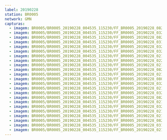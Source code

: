 ```yaml
---
label: 20190228
station: BR0005
network: GMN
capturas:
  - imagem: BR0005/BR0005_20190228_004535_115230/FF_BR0005_20190228_082717_406_0688128.fits_maxpixel.jpg
  - imagem: BR0005/BR0005_20190228_004535_115230/FF_BR0005_20190228_032542_986_0238080.fits_maxpixel.jpg
  - imagem: BR0005/BR0005_20190228_004535_115230/FF_BR0005_20190228_082701_186_0687872.fits_maxpixel.jpg
  - imagem: BR0005/BR0005_20190228_004535_115230/FF_BR0005_20190228_031822_216_0227072.fits_maxpixel.jpg
  - imagem: BR0005/BR0005_20190228_004535_115230/FF_BR0005_20190228_032940_409_0243968.fits_maxpixel.jpg
  - imagem: BR0005/BR0005_20190228_004535_115230/FF_BR0005_20190228_032441_533_0236544.fits_maxpixel.jpg
  - imagem: BR0005/BR0005_20190228_004535_115230/FF_BR0005_20190228_021803_387_0137216.fits_maxpixel.jpg
  - imagem: BR0005/BR0005_20190228_004535_115230/FF_BR0005_20190228_022346_849_0145664.fits_maxpixel.jpg
  - imagem: BR0005/BR0005_20190228_004535_115230/FF_BR0005_20190228_021627_620_0135424.fits_maxpixel.jpg
  - imagem: BR0005/BR0005_20190228_004535_115230/FF_BR0005_20190228_082651_109_0687616.fits_maxpixel.jpg
  - imagem: BR0005/BR0005_20190228_004535_115230/FF_BR0005_20190228_021712_162_0135936.fits_maxpixel.jpg
  - imagem: BR0005/BR0005_20190228_004535_115230/FF_BR0005_20190228_080059_199_0648960.fits_maxpixel.jpg
  - imagem: BR0005/BR0005_20190228_004535_115230/FF_BR0005_20190228_032909_669_0243200.fits_maxpixel.jpg
  - imagem: BR0005/BR0005_20190228_004535_115230/FF_BR0005_20190228_021637_860_0135680.fits_maxpixel.jpg
  - imagem: BR0005/BR0005_20190228_004535_115230/FF_BR0005_20190228_032248_743_0233728.fits_maxpixel.jpg
  - imagem: BR0005/BR0005_20190228_004535_115230/FF_BR0005_20190228_082727_434_0688384.fits_maxpixel.jpg
  - imagem: BR0005/BR0005_20190228_004535_115230/FF_BR0005_20190228_021546_607_0134400.fits_maxpixel.jpg
  - imagem: BR0005/BR0005_20190228_004535_115230/FF_BR0005_20190228_032451_744_0236800.fits_maxpixel.jpg
  - imagem: BR0005/BR0005_20190228_004535_115230/FF_BR0005_20190228_021617_360_0135168.fits_maxpixel.jpg
  - imagem: BR0005/BR0005_20190228_004535_115230/FF_BR0005_20190228_021607_099_0134912.fits_maxpixel.jpg
  - imagem: BR0005/BR0005_20190228_004535_115230/FF_BR0005_20190228_082630_262_0687104.fits_maxpixel.jpg
  - imagem: BR0005/BR0005_20190228_004535_115230/FF_BR0005_20190228_031751_473_0226304.fits_maxpixel.jpg
  - imagem: BR0005/BR0005_20190228_004535_115230/FF_BR0005_20190228_021753_152_0136960.fits_maxpixel.jpg
---
```

